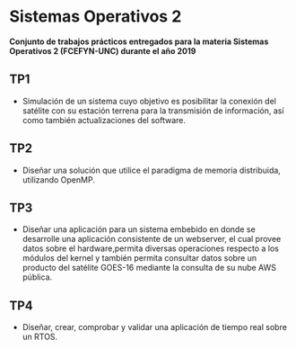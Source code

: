 # Sistemas Operativos 2

**Conjunto de trabajos prácticos entregados para la materia Sistemas Operativos 2 (FCEFYN-UNC) durante el año 2019**

## TP1 

- Simulación de un sistema cuyo objetivo es posibilitar la conexión del satélite con su estación terrena para la transmisión de información, así como también actualizaciones del software.

## TP2

- Diseñar una solución que utilice el paradigma de memoria distribuida, utilizando OpenMP.

## TP3

- Diseñar una aplicación para un sistema embebido en donde se desarrolle una aplicación consistente de un webserver, el cual provee datos sobre el hardware,permita diversas operaciones respecto a los módulos del kernel y también permita consultar datos sobre un producto del satélite GOES-16 mediante la consulta de su nube AWS pública.

## TP4

- Diseñar, crear, comprobar y validar una aplicación de tiempo real sobre un RTOS.